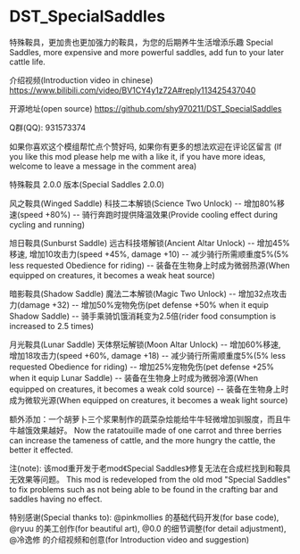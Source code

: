 # DST_SpecialSaddles
特殊鞍具，更加贵也更加强力的鞍具，为您的后期养牛生活增添乐趣
Special Saddles, more expensive and more powerful saddles, add fun to your later cattle life.

介绍视频(Introduction video in chinese) https://www.bilibili.com/video/BV1CY4y1z72A#reply113425437040

开源地址(open source) https://github.com/shy970211/DST_SpecialSaddles

Q群(QQ): 931573374

如果你喜欢这个模组帮忙点个赞好吗, 如果你有更多的想法欢迎在评论区留言
(If you like this mod please help me with a like it, if you have more ideas, welcome to leave a message in the comment area)

特殊鞍具 2.0.0 版本(Special Saddles 2.0.0)

风之鞍具(Winged Saddle) 科技二本解锁(Science Two Unlock)
-- 增加80%移速(speed +80%)
-- 骑行奔跑时提供降温效果(Provide cooling effect during cycling and running)

旭日鞍具(Sunburst Saddle) 远古科技塔解锁(Ancient Altar Unlock)
-- 增加45%移速, 增加10攻击力(speed +45%, damage +10)
-- 减少骑行所需顺重度5%(5% less requested Obedience for riding)
-- 装备在生物身上时成为微弱热源(When equipped on creatures, it becomes a weak heat source)

暗影鞍具(Shadow Saddle) 魔法二本解锁(Magic Two Unlock)
-- 增加32点攻击力(damage +32)
-- 增加50%宠物免伤(pet defense +50% when it equip Shadow Saddle)
-- 骑手乘骑饥饿消耗变为2.5倍(rider food consumption is increased to 2.5 times)

月光鞍具(Lunar Saddle) 天体祭坛解锁(Moon Altar Unlock)
-- 增加60%移速, 增加18攻击力(speed +60%, damage +18)
-- 减少骑行所需顺重度5%(5% less requested Obedience for riding)
-- 增加25%宠物免伤(pet defense +25% when it equip Lunar Saddle)
-- 装备在生物身上时成为微弱冷源(When equipped on creatures, it becomes a weak cold source)
-- 装备在生物身上时成为微软光源(When equipped on creatures, it becomes a weak light source)

额外添加：一个胡萝卜三个浆果制作的蔬菜杂烩能给牛牛轻微增加驯服度，而且牛牛越饿效果越好。
Now the ratatouille made of one carrot and three berries can increase the tameness of cattle, and the more hungry the cattle, the better it effected.

注(note):
该mod重开发于老mod《Special Saddles》修复无法在合成栏找到和鞍具无效果等问题。
This mod is redeveloped from the old mod "Special Saddles" to fix problems such as not being able to be found in the crafting bar and saddles having no effect. 

特别感谢(Special thanks to):
@pinkmollies 的基础代码开发(for base code),
@ryuu 的美工创作(for beautiful art),
@0.0 的细节调整(for detail adjustment),
@冷逸修 的介绍视频和创意(for Introduction video and suggestion)